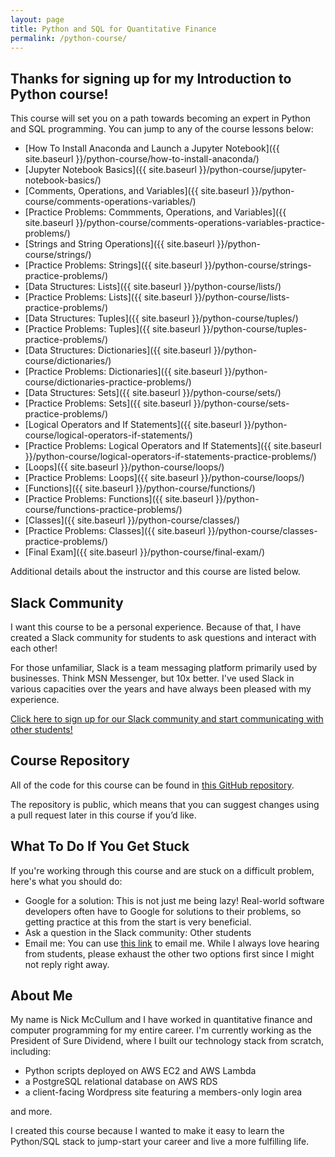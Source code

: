 ```yaml
---
layout: page
title: Python and SQL for Quantitative Finance
permalink: /python-course/
---
```


## Thanks for signing up for my Introduction to Python course!

This course will set you on a path towards becoming an expert in Python and SQL programming. You can jump to any of the course lessons below:

* [How To Install Anaconda and Launch a Jupyter Notebook]({{ site.baseurl }}/python-course/how-to-install-anaconda/)
* [Jupyter Notebook Basics]({{ site.baseurl }}/python-course/jupyter-notebook-basics/)
* [Comments, Operations, and Variables]({{ site.baseurl }}/python-course/comments-operations-variables/)
* [Practice Problems: Commments, Operations, and Variables]({{ site.baseurl }}/python-course/comments-operations-variables-practice-problems/)
* [Strings and String Operations]({{ site.baseurl }}/python-course/strings/)
* [Practice Problems: Strings]({{ site.baseurl }}/python-course/strings-practice-problems/)
* [Data Structures: Lists]({{ site.baseurl }}/python-course/lists/)
* [Practice Problems: Lists]({{ site.baseurl }}/python-course/lists-practice-problems/)
* [Data Structures: Tuples]({{ site.baseurl }}/python-course/tuples/)
* [Practice Problems: Tuples]({{ site.baseurl }}/python-course/tuples-practice-problems/)
* [Data Structures: Dictionaries]({{ site.baseurl }}/python-course/dictionaries/)
* [Practice Problems: Dictionaries]({{ site.baseurl }}/python-course/dictionaries-practice-problems/)
* [Data Structures: Sets]({{ site.baseurl }}/python-course/sets/)
* [Practice Problems: Sets]({{ site.baseurl }}/python-course/sets-practice-problems/)
* [Logical Operators and If Statements]({{ site.baseurl }}/python-course/logical-operators-if-statements/)
* [Practice Problems: Logical Operators and If Statements]({{ site.baseurl }}/python-course/logical-operators-if-statements-practice-problems/)
* [Loops]({{ site.baseurl }}/python-course/loops/)
* [Practice Problems: Loops]({{ site.baseurl }}/python-course/loops/)
* [Functions]({{ site.baseurl }}/python-course/functions/)
* [Practice Problems: Functions]({{ site.baseurl }}/python-course/functions-practice-problems/)
* [Classes]({{ site.baseurl }}/python-course/classes/)
* [Practice Problems: Classes]({{ site.baseurl }}/python-course/classes-practice-problems/)
* [Final Exam]({{ site.baseurl }}/python-course/final-exam/)

Additional details about the instructor and this course are listed below.

## Slack Community

I want this course to be a personal experience. Because of that, I have created a Slack community for students to ask questions and interact with each other!

For those unfamiliar, Slack is a team messaging platform primarily used by businesses. Think MSN Messenger, but 10x better. I've used Slack in various capacities over the years and have always been pleased with my experience. 

[Click here to sign up for our Slack community and start communicating with other students!](https://join.slack.com/t/nickmccullumscourses/shared_invite/zt-d9bj9yus-rkbkJNaDEEhYCXD8A4zkTw)

## Course Repository

All of the code for this course can be found in [this GitHub repository](https://github.com/nicholasmccullum/python-sql-finance). 

The repository is public, which means that you can suggest changes using a pull request later in this course if you’d like. 

## What To Do If You Get Stuck

If you're working through this course and are stuck on a difficult problem, here's what you should do:

* Google for a solution: This is not just me being lazy! Real-world software developers often have to Google for solutions to their problems, so getting practice at this from the start is very beneficial.
* Ask a question in the Slack community: Other students
* Email me: You can use [this link](mailto:nicholasmccullum@gmail.com) to email me. While I always love hearing from students, please exhaust the other two options first since I might not reply right away.

## About Me

My name is Nick McCullum and I have worked in quantitative finance and computer programming for my entire career. I'm currently working as the President of Sure Dividend, where I built our technology stack from scratch, including:

* Python scripts deployed on AWS EC2 and AWS Lambda
* a PostgreSQL relational database on AWS RDS 
* a client-facing Wordpress site featuring a members-only login area

and more.

I created this course because I wanted to make it easy to learn the Python/SQL stack to jump-start your career and live a more fulfilling life.
